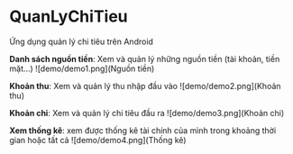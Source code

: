# QuanLyChiTieu

Ứng dụng quản lý chi tiêu trên Android

**Danh sách nguồn tiền**: Xem và quản lý những nguồn tiền (tài khoản, tiền mặt...)
![demo/demo1.png](Nguồn tiền)

**Khoản thu**: Xem và quản lý thu nhập đầu vào
![demo/demo2.png](Khoản thu)

**Khoản chi**: Xem và quản lý chi tiêu đầu ra
![demo/demo3.png](Khoản chi)

**Xem thống kê**: xem được thống kê tài chính của mình trong khoảng thời gian hoặc tất cả
![demo/demo4.png](Thống kê)